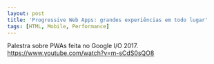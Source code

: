 ```yaml
---
layout: post
title: 'Progressive Web Apps: grandes experiências em todo lugar'
tags: [HTML, Mobile, Performance]
---
```


Palestra sobre PWAs feita no Google I/O 2017.<br>
<https://www.youtube.com/watch?v=m-sCdS0sQO8>
